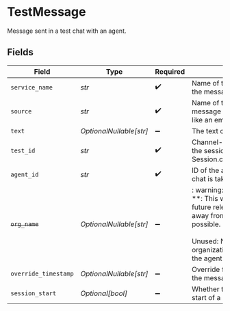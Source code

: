 # TestMessage

Message sent in a test chat with an agent.


## Fields

| Field                                                                                                                                                                               | Type                                                                                                                                                                                | Required                                                                                                                                                                            | Description                                                                                                                                                                         | Example                                                                                                                                                                             |
| ----------------------------------------------------------------------------------------------------------------------------------------------------------------------------------- | ----------------------------------------------------------------------------------------------------------------------------------------------------------------------------------- | ----------------------------------------------------------------------------------------------------------------------------------------------------------------------------------- | ----------------------------------------------------------------------------------------------------------------------------------------------------------------------------------- | ----------------------------------------------------------------------------------------------------------------------------------------------------------------------------------- |
| `service_name`                                                                                                                                                                      | *str*                                                                                                                                                                               | :heavy_check_mark:                                                                                                                                                                  | Name of the service producing the message                                                                                                                                           |                                                                                                                                                                                     |
| `source`                                                                                                                                                                            | *str*                                                                                                                                                                               | :heavy_check_mark:                                                                                                                                                                  | Name of the source of the message - identifies the user, like an email or username.                                                                                                 | user@email.com                                                                                                                                                                      |
| `text`                                                                                                                                                                              | *OptionalNullable[str]*                                                                                                                                                             | :heavy_minus_sign:                                                                                                                                                                  | The text of the message                                                                                                                                                             | Hello                                                                                                                                                                               |
| `test_id`                                                                                                                                                                           | *str*                                                                                                                                                                               | :heavy_check_mark:                                                                                                                                                                  | Channel-manager-side ID of the session (see Session.channel_manager_sid)                                                                                                            |                                                                                                                                                                                     |
| `agent_id`                                                                                                                                                                          | *str*                                                                                                                                                                               | :heavy_check_mark:                                                                                                                                                                  | ID of the agent with which the chat is taking place                                                                                                                                 |                                                                                                                                                                                     |
| ~~`org_name`~~                                                                                                                                                                      | *OptionalNullable[str]*                                                                                                                                                             | :heavy_minus_sign:                                                                                                                                                                  | : warning: ** DEPRECATED **: This will be removed in a future release, please migrate away from it as soon as possible.<br/><br/>Unused: Name of the organization associated with the agent |                                                                                                                                                                                     |
| `override_timestamp`                                                                                                                                                                | *OptionalNullable[str]*                                                                                                                                                             | :heavy_minus_sign:                                                                                                                                                                  | Override for the timestamp of the message                                                                                                                                           |                                                                                                                                                                                     |
| `session_start`                                                                                                                                                                     | *Optional[bool]*                                                                                                                                                                    | :heavy_minus_sign:                                                                                                                                                                  | Whether this message is the start of a new session                                                                                                                                  |                                                                                                                                                                                     |